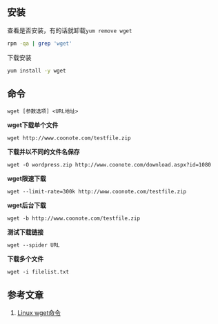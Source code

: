 ## 安装

查看是否安装，有的话就卸载`yum remove wget`

```bash
rpm -qa | grep 'wget'
```

下载安装

```bash
yum install -y wget
```

## 命令

```shell
wget [参数选项] <URL地址>
```

**wget下载单个文件**

```
wget http://www.coonote.com/testfile.zip
```

**下载并以不同的文件名保存**

```
wget -O wordpress.zip http://www.coonote.com/download.aspx?id=1080
```

**wget限速下载**

```
wget --limit-rate=300k http://www.coonote.com/testfile.zip
```

**wget后台下载**

```
wget -b http://www.coonote.com/testfile.zip
```

**测试下载链接**

```
wget --spider URL
```

**下载多个文件**

```
wget -i filelist.txt
```

## 参考文章

1. [Linux wget命令](https://www.coonote.com/linux/linux-cmd-wget.html)

